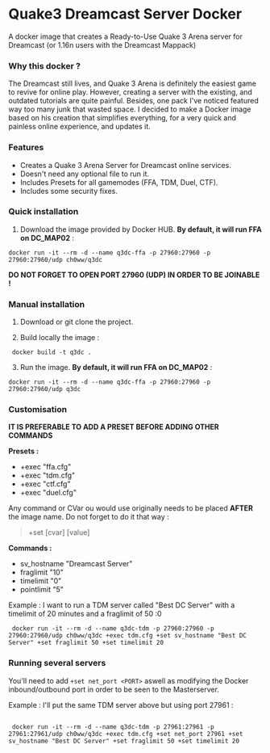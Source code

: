 # Quake3 Dreamcast Server Docker
A docker image that creates a Ready-to-Use Quake 3 Arena server for Dreamcast (or 1.16n users with the Dreamcast Mappack)

### Why this docker ?

The Dreamcast still lives, and Quake 3 Arena is definitely the easiest game to revive for online play. However, creating a server with the existing, and outdated tutorials are quite painful. Besides, one pack I've noticed featured way too many junk that wasted space. I decided to make a Docker image based on his creation that simplifies everything, for a very quick and painless online experience, and updates it.

### Features
* Creates a Quake 3 Arena Server for Dreamcast online services.
* Doesn't need any optional file to run it.
* Includes Presets for all gamemodes (FFA, TDM, Duel, CTF).
* Includes some security fixes.

### Quick installation
1) Download the image provided by Docker HUB. **By default, it will run FFA on DC_MAP02** :
```docker
docker run -it --rm -d --name q3dc-ffa -p 27960:27960 -p 27960:27960/udp ch0ww/q3dc
```
**DO NOT FORGET TO OPEN PORT 27960 (UDP) IN ORDER TO BE JOINABLE !**

### Manual installation
1) Download or git clone the project.

2) Build locally the image :
```docker
 docker build -t q3dc . 
```` 
3) Run the image. **By default, it will run FFA on DC_MAP02** :
```docker
docker run -it --rm -d --name q3dc-ffa -p 27960:27960 -p 27960:27960/udp q3dc
```
### Customisation
  
**IT IS PREFERABLE TO ADD A PRESET BEFORE ADDING OTHER COMMANDS**

**Presets :**
* +exec "ffa.cfg" 
* +exec "tdm.cfg"
* +exec "ctf.cfg"
* +exec "duel.cfg"

Any command or CVar ou would use originally needs to be placed **AFTER** the image name. Do not forget to do it that way :
> +set [cvar] [value]

**Commands :**
* sv_hostname "Dreamcast Server"
* fraglimit "10"
* timelimit "0"
* pointlimit "5"

Example : I want to run a TDM server called "Best DC Server" with a timelimit of 20 minutes and a fraglimit of 50 :0
```docker
 docker run -it --rm -d --name q3dc-tdm -p 27960:27960 -p 27960:27960/udp ch0ww/q3dc +exec tdm.cfg +set sv_hostname "Best DC Server" +set fraglimit 50 +set timelimit 20
 ```

### Running several servers

You'll need to add 
```+set net_port <PORT>``` aswell as modifying the Docker inbound/outbound port in order to be seen to the Masterserver.

Example : I'll put the same TDM server above but using port 27961 :
```docker

 docker run -it --rm -d --name q3dc-tdm -p 27961:27961 -p 27961:27961/udp ch0ww/q3dc +exec tdm.cfg +set net_port 27961 +set sv_hostname "Best DC Server" +set fraglimit 50 +set timelimit 20
 ```